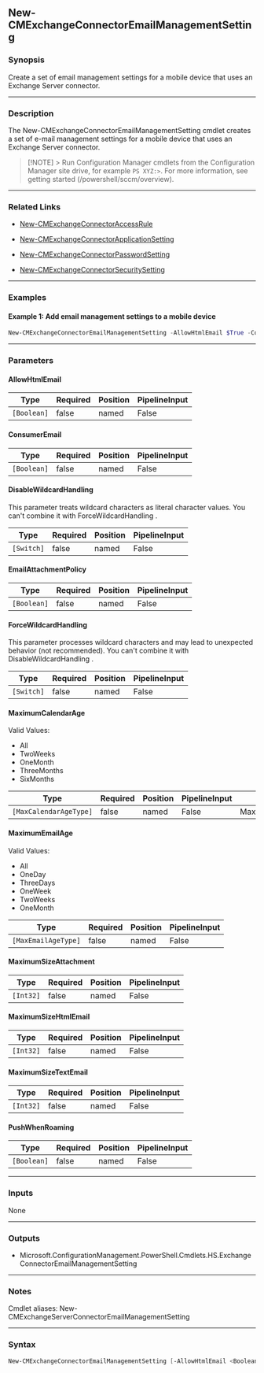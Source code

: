 New-CMExchangeConnectorEmailManagementSetting
---------------------------------------------




### Synopsis
Create a set of email management settings for a mobile device that uses an Exchange Server connector.



---


### Description

The New-CMExchangeConnectorEmailManagementSetting cmdlet creates a set of e-mail management settings for a mobile device that uses an Exchange Server connector.



> [!NOTE] > Run Configuration Manager cmdlets from the Configuration Manager site drive, for example `PS XYZ:>`. For more information, see getting started (/powershell/sccm/overview).



---


### Related Links
* [New-CMExchangeConnectorAccessRule](New-CMExchangeConnectorAccessRule)



* [New-CMExchangeConnectorApplicationSetting](New-CMExchangeConnectorApplicationSetting)



* [New-CMExchangeConnectorPasswordSetting](New-CMExchangeConnectorPasswordSetting)



* [New-CMExchangeConnectorSecuritySetting](New-CMExchangeConnectorSecuritySetting)





---


### Examples
#### Example 1: Add email management settings to a mobile device
```PowerShell
New-CMExchangeConnectorEmailManagementSetting -AllowHtmlEmail $True -ConsumerEmail $True -EmailAttachmentPolicy $True -MaximumCalenderAge ThreeMonths -MaximumEmailAge OneDay -PushWhenRoaming $True -MaximumSizeAttachment 24 -MaximumSizeHtmlEmail 402 -MaximumSizeTextEmail 401
```



---


### Parameters
#### **AllowHtmlEmail**








|Type       |Required|Position|PipelineInput|
|-----------|--------|--------|-------------|
|`[Boolean]`|false   |named   |False        |



#### **ConsumerEmail**








|Type       |Required|Position|PipelineInput|
|-----------|--------|--------|-------------|
|`[Boolean]`|false   |named   |False        |



#### **DisableWildcardHandling**

This parameter treats wildcard characters as literal character values. You can't combine it with ForceWildcardHandling .






|Type      |Required|Position|PipelineInput|
|----------|--------|--------|-------------|
|`[Switch]`|false   |named   |False        |



#### **EmailAttachmentPolicy**








|Type       |Required|Position|PipelineInput|
|-----------|--------|--------|-------------|
|`[Boolean]`|false   |named   |False        |



#### **ForceWildcardHandling**

This parameter processes wildcard characters and may lead to unexpected behavior (not recommended). You can't combine it with DisableWildcardHandling .






|Type      |Required|Position|PipelineInput|
|----------|--------|--------|-------------|
|`[Switch]`|false   |named   |False        |



#### **MaximumCalendarAge**





Valid Values:

* All
* TwoWeeks
* OneMonth
* ThreeMonths
* SixMonths






|Type                  |Required|Position|PipelineInput|Aliases           |
|----------------------|--------|--------|-------------|------------------|
|`[MaxCalendarAgeType]`|false   |named   |False        |MaximumCalenderAge|



#### **MaximumEmailAge**





Valid Values:

* All
* OneDay
* ThreeDays
* OneWeek
* TwoWeeks
* OneMonth






|Type               |Required|Position|PipelineInput|
|-------------------|--------|--------|-------------|
|`[MaxEmailAgeType]`|false   |named   |False        |



#### **MaximumSizeAttachment**








|Type     |Required|Position|PipelineInput|
|---------|--------|--------|-------------|
|`[Int32]`|false   |named   |False        |



#### **MaximumSizeHtmlEmail**








|Type     |Required|Position|PipelineInput|
|---------|--------|--------|-------------|
|`[Int32]`|false   |named   |False        |



#### **MaximumSizeTextEmail**








|Type     |Required|Position|PipelineInput|
|---------|--------|--------|-------------|
|`[Int32]`|false   |named   |False        |



#### **PushWhenRoaming**








|Type       |Required|Position|PipelineInput|
|-----------|--------|--------|-------------|
|`[Boolean]`|false   |named   |False        |





---


### Inputs
None





---


### Outputs
* Microsoft.ConfigurationManagement.PowerShell.Cmdlets.HS.ExchangeConnectorEmailManagementSetting






---


### Notes
Cmdlet aliases: New-CMExchangeServerConnectorEmailManagementSetting



---


### Syntax
```PowerShell
New-CMExchangeConnectorEmailManagementSetting [-AllowHtmlEmail <Boolean>] [-ConsumerEmail <Boolean>] [-DisableWildcardHandling] [-EmailAttachmentPolicy <Boolean>] [-ForceWildcardHandling] [-MaximumCalendarAge {All | TwoWeeks | OneMonth | ThreeMonths | SixMonths}] [-MaximumEmailAge {All | OneDay | ThreeDays | OneWeek | TwoWeeks | OneMonth}] [-MaximumSizeAttachment <Int32>] [-MaximumSizeHtmlEmail <Int32>] [-MaximumSizeTextEmail <Int32>] [-PushWhenRoaming <Boolean>] [<CommonParameters>]
```
